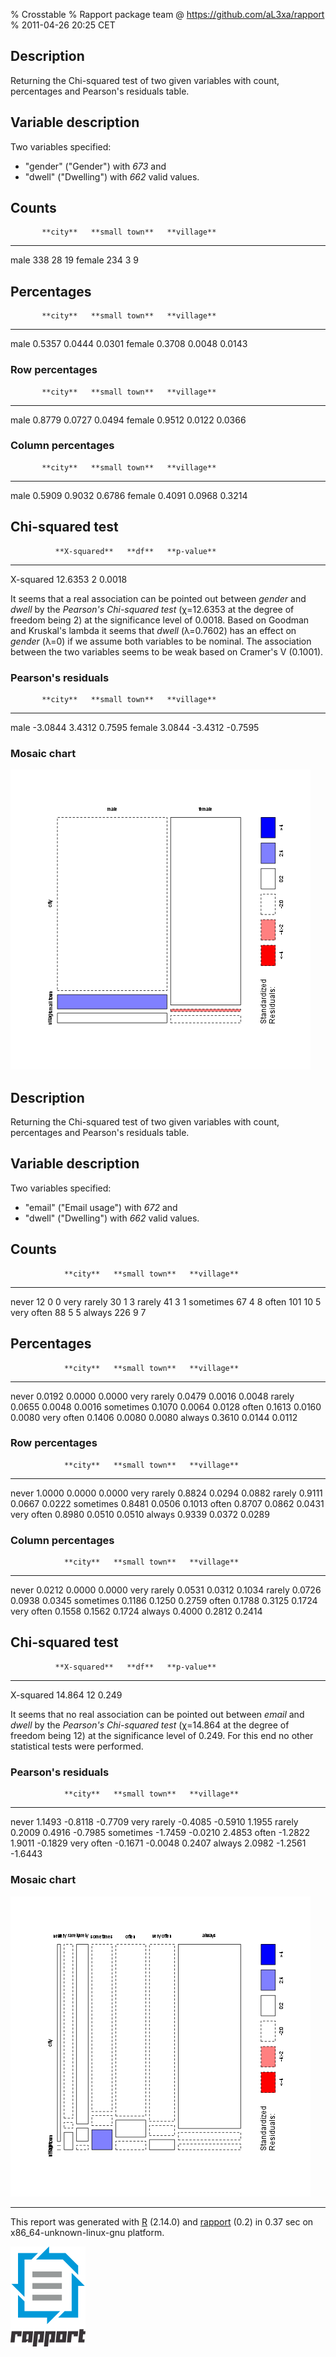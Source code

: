 % Crosstable
% Rapport package team @ https://github.com/aL3xa/rapport
% 2011-04-26 20:25 CET

Description
-----------

Returning the Chi-squared test of two given variables with count,
percentages and Pearson's residuals table.

Variable description
--------------------

Two variables specified:

-   "gender" ("Gender") with *673* and
-   "dwell" ("Dwelling") with *662* valid values.

Counts
------

<!-- endlist -->

           **city**   **small town**   **village**
  -------- ---------- ---------------- -------------
  male     338        28               19
  female   234        3                9

Percentages
-----------

<!-- endlist -->

           **city**   **small town**   **village**
  -------- ---------- ---------------- -------------
  male     0.5357     0.0444           0.0301
  female   0.3708     0.0048           0.0143

### Row percentages

<!-- endlist -->

           **city**   **small town**   **village**
  -------- ---------- ---------------- -------------
  male     0.8779     0.0727           0.0494
  female   0.9512     0.0122           0.0366

### Column percentages

<!-- endlist -->

           **city**   **small town**   **village**
  -------- ---------- ---------------- -------------
  male     0.5909     0.9032           0.6786
  female   0.4091     0.0968           0.3214

Chi-squared test
----------------

              **X-squared**   **df**   **p-value**
  ----------- --------------- -------- -------------
  X-squared   12.6353         2        0.0018

It seems that a real association can be pointed out between *gender* and
*dwell* by the *Pearson's Chi-squared test* (χ=12.6353 at the degree of
freedom being 2) at the significance level of 0.0018. Based on Goodman
and Kruskal's lambda it seems that *dwell* (λ=0.7602) has an effect on
*gender* (λ=0) if we assume both variables to be nominal. The
association between the two variables seems to be weak based on Cramer's
V (0.1001).

### Pearson's residuals

<!-- endlist -->

           **city**   **small town**   **village**
  -------- ---------- ---------------- -------------
  male     -3.0844    3.4312           0.7595
  female   3.0844     -3.4312          -0.7595

### Mosaic chart

[![image](e34aca6c7784de0d3c094d3d071f5038.png)](e34aca6c7784de0d3c094d3d071f5038-hires.png)

Description
-----------

Returning the Chi-squared test of two given variables with count,
percentages and Pearson's residuals table.

Variable description
--------------------

Two variables specified:

-   "email" ("Email usage") with *672* and
-   "dwell" ("Dwelling") with *662* valid values.

Counts
------

<!-- endlist -->

                **city**   **small town**   **village**
  ------------- ---------- ---------------- -------------
  never         12         0                0
  very rarely   30         1                3
  rarely        41         3                1
  sometimes     67         4                8
  often         101        10               5
  very often    88         5                5
  always        226        9                7

Percentages
-----------

<!-- endlist -->

                **city**   **small town**   **village**
  ------------- ---------- ---------------- -------------
  never         0.0192     0.0000           0.0000
  very rarely   0.0479     0.0016           0.0048
  rarely        0.0655     0.0048           0.0016
  sometimes     0.1070     0.0064           0.0128
  often         0.1613     0.0160           0.0080
  very often    0.1406     0.0080           0.0080
  always        0.3610     0.0144           0.0112

### Row percentages

<!-- endlist -->

                **city**   **small town**   **village**
  ------------- ---------- ---------------- -------------
  never         1.0000     0.0000           0.0000
  very rarely   0.8824     0.0294           0.0882
  rarely        0.9111     0.0667           0.0222
  sometimes     0.8481     0.0506           0.1013
  often         0.8707     0.0862           0.0431
  very often    0.8980     0.0510           0.0510
  always        0.9339     0.0372           0.0289

### Column percentages

<!-- endlist -->

                **city**   **small town**   **village**
  ------------- ---------- ---------------- -------------
  never         0.0212     0.0000           0.0000
  very rarely   0.0531     0.0312           0.1034
  rarely        0.0726     0.0938           0.0345
  sometimes     0.1186     0.1250           0.2759
  often         0.1788     0.3125           0.1724
  very often    0.1558     0.1562           0.1724
  always        0.4000     0.2812           0.2414

Chi-squared test
----------------

              **X-squared**   **df**   **p-value**
  ----------- --------------- -------- -------------
  X-squared   14.864          12       0.249

It seems that no real association can be pointed out between *email* and
*dwell* by the *Pearson's Chi-squared test* (χ=14.864 at the degree of
freedom being 12) at the significance level of 0.249. For this end no
other statistical tests were performed.

### Pearson's residuals

<!-- endlist -->

                **city**   **small town**   **village**
  ------------- ---------- ---------------- -------------
  never         1.1493     -0.8118          -0.7709
  very rarely   -0.4085    -0.5910          1.1955
  rarely        0.2009     0.4916           -0.7985
  sometimes     -1.7459    -0.0210          2.4853
  often         -1.2822    1.9011           -0.1829
  very often    -0.1671    -0.0048          0.2407
  always        2.0982     -1.2561          -1.6443

### Mosaic chart

[![image](788ce96f4378f09151fe29c0e370c6f9.png)](788ce96f4378f09151fe29c0e370c6f9-hires.png)

* * * * *

This report was generated with [R](http://www.r-project.org/) (2.14.0)
and [rapport](http://al3xa.github.com/rapport/) (0.2) in 0.37 sec on
x86\_64-unknown-linux-gnu platform.

![image](images/logo.png)
